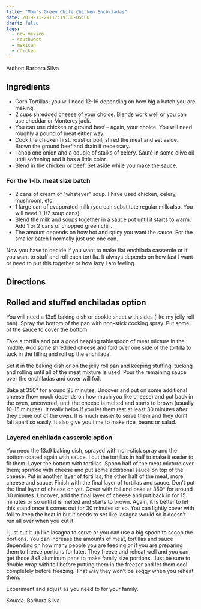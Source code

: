 ```yaml
---
title: "Mom's Green Chile Chicken Enchiladas"
date: 2019-11-29T17:19:30-05:00
draft: false
tags:
  - new mexico
  - southwest
  - mexican
  - chicken
---
```


Author: Barbara Silva

## Ingredients

- Corn Tortillas; you will need 12-16 depending on how big a batch you are making.
- 2 cups shredded cheese of your choice. Blends work well or you can use cheddar or Monterey jack.
- You can use chicken or ground beef – again, your choice. You will need roughly a pound of meat either way.
- Cook the chicken first, roast or boil; shred the meat and set aside. Brown the ground beef and drain if necessary.
- I chop one onion and a couple of stalks of celery. Sauté in some olive oil until softening and it has a little color.
- Blend in the chicken or beef. Set aside while you make the sauce.

### For the 1-lb. meat size batch

- 2 cans of cream of "whatever" soup. I have used chicken, celery, mushroom, etc.
- 1 large can of evaporated milk (you can substitute regular milk also. You will need 1-1/2 soup cans).
- Blend the milk and soups together in a sauce pot until it starts to warm. Add 1 or 2 cans of chopped green chili.
- The amount depends on how hot and spicy you want the sauce. For the smaller batch I normally just use one can.

Now you have to decide if you want to make flat enchilada casserole or if you want to stuff and roll each tortilla.
It always depends on how fast I want or need to put this together or how lazy I am feeling.

## Directions

## Rolled and stuffed enchiladas option

You will need a 13x9 baking dish or cookie sheet with sides (like my jelly roll pan). Spray the bottom of the pan with non-stick cooking spray. Put some of the sauce to cover the bottom.

Take a tortilla and put a good heaping tablespoon of meat mixture in the middle. Add some shredded cheese and fold over one side of the tortilla to tuck in the filling and roll up the enchilada.

Set it in the baking dish or on the jelly roll pan and keeping stuffing, tucking and rolling until all of the meat mixture is used. Pour the remaining sauce over the enchiladas and cover will foil.

Bake at 350\* for around 25 minutes. Uncover and put on some additional cheese (how much depends on how much you like cheese) and put back in the oven, uncovered, until the cheese is melted and starts to brown (usually 10-15 minutes). It really helps if you let them rest at least 30 minutes after they come out of the oven. It is much easier to serve them and they don’t fall apart so easily. It also give you time to make rice, beans or salad.

### Layered enchilada casserole option

You need the 13x9 baking dish, sprayed with non-stick spray and the bottom coated again with sauce. I cut the tortillas in half to make it easier to fit them. Layer the bottom with tortillas. Spoon half of the meat mixture over them; sprinkle with cheese and put some additional sauce on top of the cheese. Put in another layer of tortillas, the other half of the meat, more cheese and sauce. Finish with the final layer of tortillas and sauce. Don’t put the final layer of cheese on yet. Cover with foil and bake at 350\* for around 30 minutes. Uncover, add the final layer of cheese and put back in for 15 minutes or so until it is melted and starts to brown. Again, it is better to let this stand once it comes out for 30 minutes or so. You can lightly cover with foil to keep the heat in but it needs to set like lasagna would so it doesn’t run all over when you cut it.

I just cut it up like lasagna to serve or you can use a big spoon to scoop the portions. You can increase the amounts of meat, tortillas and sauce depending on how many people you are feeding or if you are preparing them to freeze portions for later. They freeze and reheat well and you can get those 8x8 aluminum pans to make family size portions. Just be sure to double wrap with foil before putting them in the freezer and let them cool completely before freezing. That way they won’t be soggy when you reheat them.

Experiment and adjust as you need to for your family.

_Source:_ Barbara Silva
